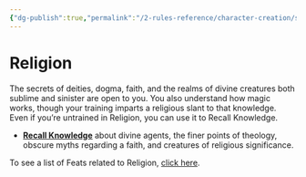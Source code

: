 ```yaml
---
{"dg-publish":true,"permalink":"/2-rules-reference/character-creation/skills/religion/"}
---
```


# Religion

The secrets of deities, dogma, faith, and the realms of divine creatures both sublime and sinister are open to you. You also understand how magic works, though your training imparts a religious slant to that knowledge. Even if you’re untrained in Religion, you can use it to Recall Knowledge.

-   **[Recall Knowledge](https://2e.aonprd.com/Skills.aspx?ID=5&General=true)** about divine agents, the finer points of theology, obscure myths regarding a faith, and creatures of religious significance.

To see a list of Feats related to Religion, [click here](https://2e.aonprd.com/Feats.aspx?Traits=144&Skill=Religion).